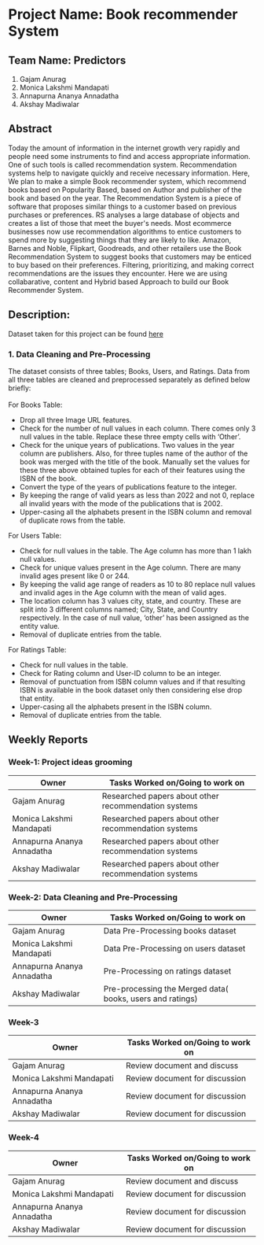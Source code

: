 # Project Name: Book recommender System 
## Team Name: Predictors
1. Gajam Anurag 
2. Monica Lakshmi Mandapati
3. Annapurna Ananya Annadatha
4. Akshay Madiwalar

## Abstract

Today the amount of information in the internet growth very rapidly and people need some instruments to find and access appropriate information. One of such tools is called recommendation system. Recommendation systems help to navigate quickly and receive necessary information. Here, We plan to make a simple Book recommender system, which recommend books based on Popularity Based, based on Author and publisher of the book and based on the year. The Recommendation System is a piece of software that proposes similar things to a customer based on previous purchases or preferences. RS analyses a large database of objects and creates a list of those that meet the buyer's needs. Most ecommerce businesses now use recommendation algorithms to entice customers to spend more by suggesting things that they are likely to like. Amazon, Barnes and Noble, Flipkart, Goodreads, and other retailers use the Book Recommendation System to suggest books that customers may be enticed to buy based on their preferences. Filtering, prioritizing, and making correct recommendations are the issues they encounter. Here we are using collabarative, content and Hybrid based Approach to build our Book Recommender System.

## Description:

<p>Dataset taken for this project can be found <a href=https://www.kaggle.com/datasets/arashnic/book-recommendation-dataset/>here</a></p>

### 1. Data Cleaning and Pre-Processing
The dataset consists of three tables; Books, Users, and Ratings. Data from all three tables are cleaned and preprocessed separately as defined below briefly:<br><br>
For Books Table:
* Drop all three Image URL features.
* Check for the number of null values in each column. There comes only 3 null values in the table. Replace these three empty cells with ‘Other’.
* Check for the unique years of publications. Two values in the year column are publishers. Also, for three tuples name of the author of the book was merged with the title of the book. Manually set the values for these three above obtained tuples for each of their features using the ISBN of the book.
* Convert the type of the years of publications feature to the integer.
* By keeping the range of valid years as less than 2022 and not 0, replace all invalid years with the mode of the publications that is 2002.
* Upper-casing all the alphabets present in the ISBN column and removal of duplicate rows from the table.

For Users Table:
* Check for null values in the table. The Age column has more than 1 lakh null values.
* Check for unique values present in the Age column. There are many invalid ages present like 0 or 244.
* By keeping the valid age range of readers as 10 to 80 replace null values and invalid ages in the Age column with the mean of valid ages.
* The location column has 3 values city, state, and country. These are split into 3 different columns named; City, State, and Country respectively. In the case of null value, ‘other’ has been assigned as the entity value.
* Removal of duplicate entries from the table.

For Ratings Table:
* Check for null values in the table.
* Check for Rating column and User-ID column to be an integer.
* Removal of punctuation from ISBN column values and if that resulting ISBN is available in the book dataset only then considering else drop that entity.
* Upper-casing all the alphabets present in the ISBN column.
* Removal of duplicate entries from the table.

## Weekly Reports


### Week-1: Project ideas grooming

| Owner      | Tasks Worked on/Going to work on |
| ----------- | ----------- |
| Gajam Anurag       | Researched papers about other recommendation systems       |
| Monica Lakshmi Mandapati  | Researched papers about other recommendation systems        |
| Annapurna Ananya Annadatha    | Researched papers about other recommendation systems        |
| Akshay Madiwalar  | Researched papers about other recommendation systems        |

### Week-2: Data Cleaning and Pre-Processing 

| Owner      | Tasks Worked on/Going to work on |
| ----------- | ----------- |
| Gajam Anurag       | Data Pre-Processing books dataset    |
| Monica Lakshmi Mandapati  | Data Pre-Processing on users dataset        |
| Annapurna Ananya Annadatha    | Pre-Processing on ratings dataset       |
| Akshay Madiwalar  |  Pre-processing the Merged data( books, users and ratings)       |

### Week-3

| Owner      | Tasks Worked on/Going to work on |
| ----------- | ----------- |
| Gajam Anurag       | Review document and discuss       |
| Monica Lakshmi Mandapati  | Review document for discussion        |
| Annapurna Ananya Annadatha    | Review document for discussion        |
| Akshay Madiwalar  | Review document for discussion        |

### Week-4

| Owner      | Tasks Worked on/Going to work on |
| ----------- | ----------- |
| Gajam Anurag       | Review document and discuss       |
| Monica Lakshmi Mandapati  | Review document for discussion        |
| Annapurna Ananya Annadatha    | Review document for discussion        |
| Akshay Madiwalar  | Review document for discussion        |

